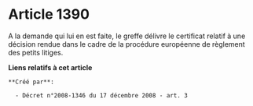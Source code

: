 # Article 1390

A la demande qui lui en est faite, le greffe délivre le certificat relatif à une décision rendue dans le cadre de la
procédure européenne de règlement des petits litiges.

**Liens relatifs à cet article**

	**Créé par**:

	  - Décret n°2008-1346 du 17 décembre 2008 - art. 3
